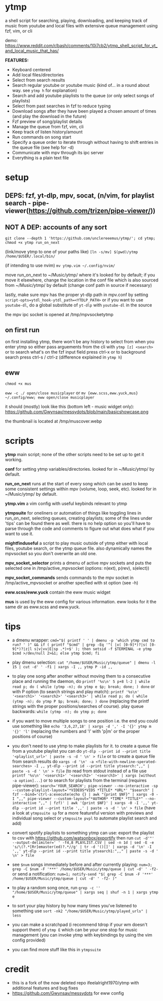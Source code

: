 # ytmp
a shell script for searching, playing, downloading, and keeping track of music from youtube and local files with extensive queue management using fzf, vim, or cli

demo: https://www.reddit.com/r/bash/comments/10i7cb2/ytmp_shell_script_for_yt_and_local_music_that_has/

**FEATURES:**
  - Keyboard centered
  - Add local files/directories
  - Select from search results
  - Search regular youtube or youtube music (kind of... in a round about way. see `ytmp h` for explanation)
  - Search and add youtube playlists to the queue (or only select songs of playlists)
  - Select from past searches in fzf to reduce typing
  - Download songs after they have been played a chosen amount of times (and play the download in the future)
  - Fzf preview of song/playlist details
  - Manage the queue from fzf, vim, cli
  - Keep track of listen history/amount
  - Run commands on song start
  - Specify a queue order to iterate through without having to shift entries in the queue file (see help for -d)
  - Communicate with mpv through its ipc server
  - Everything is a plain text file

# setup
## DEPS: fzf, yt-dlp, mpv, socat, (n/vim, for playlist search - pipe-viewer(https://github.com/trizen/pipe-viewer/))
## NOT A DEP: accounts of any sort
`git clone --depth 1 'https://github.com/unclereeemus/ytmp/'; cd ytmp; chmod +x ytmp run_on_next`

(link/move ytmp to one of your paths like) `[ln -s/mv] $(pwd)/ytmp /home/$USER/.local/bin/`

(if intending to use nvim) `mv ytmp.vim ~/.config/nvim/`

move run_on_next to ~/Music/ytmp/ where it's looked for by default; if you move it elsewhere,
change the location in the conf file which is also sourced from ~/Music/ytmp/ by default
(change conf path in source if necessary)

lastly, make sure mpv has the proper yt-dlp path in mpv.conf by setting `script-opts=ytdl_hook-ytdl_path=<YTDLP_PATH>`
or if you want to use `youtube-dl`, do a global substitute of `yt-dlp` with `youtube-dl` in the source

the mpv ipc socket is opened at /tmp/mpvsocketytmp

## on first run

on first installing ytmp, there won't be any history to select from when you enter ytmp so either pass arguements from the cli with `ytmp [z] <search>` or to search what's on the fzf input field press ctrl-x or to background search press ctrl-s / ctrl-z (difference explained in `ytmp h`)

## eww
`chmod +x mus`

`eww -c ./ open/close musicplayer` or `mv {eww.scss,eww.yuck,mus} ~/.config/eww; eww open/close musicplayer`

it should (mostly) look like this (bottom left - music widget only): https://github.com/Gwynsav/messydots/blob/main/basicshowcase.png

the thumbnail is located at /tmp/muscover.webp

# scripts

**ytmp** main script; none of the other scripts need to be set up to get it working.

**conf** for setting ytmp variables/directories. looked for in ~/Music/ytmp/ by default.

**run_on_next** runs at the start of every song which can be used to keep some consistent settings within mpv (volume, loop, seek, etc). looked for in ~/Music/ytmp/ by default.

**ytmp.vim** a vim config with useful keybinds relevant to ytmp

**ytmpsuite** for oneliners or automation of things like toggling lines in run_on_next, selecting queues, creating playlists; some of the lines under 'tips' can be found there as well. there is no help option so you'll have to parse through the code and comments to figure out what does what if you want to use it.

**mightfinduseful** a script to play music outside of ytmp either with local files, youtube search, or the ytmp queue file. also dynamically names the mpvsocket so you don't overwrite an old one.

**mpv_socket_selector** prints a dmenu of active mpv sockets and puts the selected one in /tmp/active_mpvsocket (options: n(ext), p(rev), s(elect))

**mpv_socket_commands** sends commands to the mpv socket in /tmp/active_mpvsocket or another specfied with st option (see -h)

**eww.scss/eww.yuck** contain the eww music widget

**mus** is used by the eww config for various information. eww looks for it the same dir as eww.scss and eww.yuck.

# tips
- a dmenu wrapper: `cmd="$( printf ' ' | dmenu -p 'which ytmp cmd to run? ' )" && if ( printf "$cmd" | grep -Eq '^( |x( [0-9]*)?|s( [0-9]*)?|z|l s|v|vv|E|sp .*)+$' ); then setsid -f $TERMINAL -e ytmp $cmd >/dev/null 2>&1; else ytmp $cmd; fi`

- play dmenu selection: `cat "/home/$USER/Music/ytmp/queue" | dmenu -l 15 | cut -d' ' -f1 | xargs -I ,, ytmp P -id ,,`

- to play one song after another without moving them to a consecutive place and running the daemon, do `printf '%s\n' 5 p+8 l-2 | while read p; do ( while (ytmp -n); do ytmp e $p; break; done; ) done` or with P option (to search strings and play match): `printf '%s\n' '<search1>' '<search2>' '<search3>' | while read p; do ( while (ytmp -n); do ytmp P $p; break; done; ) done` (replacing the printf strings with the proper positions/searches of course). play queue backwards: `while (ytmp -n); do ytmp p; done`

- if you want to move multiple songs to one position i.e. the end you could use something like `echo '3,6,27,18' | xargs -d ',' -I '{}' ytmp m '{}' 'l'` (replacing the numbers and 'l' with 'p|m' or the proper positions of course)

- you don't need to use ytmp to make playlists for it. to create a queue file from a youtube playlist you can do `yt-dlp --print id --print title '<playlist_url>' | paste -s -d ' \n' > file` or to create a queue file from search results do `xargs -d '\n' -a <file-with-newline-sperated-searches> -I ,, yt-dlp --print id --print title ytsearch:",," | paste -s -d ' \n' > file` (to read from stdout instead of a file use `printf '%s\n' '<search1>' '<search2>' '<search3>' | xargs [without -a option]...`) or to search for playlists from the terminal (requires pipe-viewer): `search='YOUR_SEARCH'; pipe-viewer --no-interactive -sp --custom-playlist-layout='*VIDEOS*VIDS *TITLE* *URL*' "$search" | fzf --bind='ctrl-a:execute(echo {} | awk "{print $NF}" | xargs -0 -I ",," pipe-viewer --custom-layout="*AUTHOR* *TIME* *TITLE*" --no-interactive ",," | fzf)' | awk '{print $NF}' | xargs -0 -I ',,' yt-dlp --print id --print title ',,' | paste -s -d ' \n' > file` (have a look at `ytmpsuite sp` for a more featureful version with previews and individual song select or `ytmpsuite pvpl` to automate playlist search and add)

- convert spotify playlists to something ytmp can use: export the playlist to csv with https://github.com/watsonbox/exportify then run `cut -d'"' --output-delimiter=' ' -f4,8 PLAYLIST.CSV | sed -n 1d | sed -E -e 's/\(?.*[Rr]emaster(ed)?.*//g' | tr -d '()[]' | xargs -d '\n' -I ',,' yt-dlp --print id --print title ytsearch1:",," | paste -s -d ' \n' > file`

- see `$num` songs immediately before and after currently playing: `num=3; grep -C $num -F '***' /home/$USER/Music/ytmp/queue | cut -d' ' -f2-` or send a notification: `num=1; notify-send "$( grep -C $num -F '***' /home/$USER/Music/ytmp/queue | cut -d' ' -f2- )"`

- to play a random song once, run `grep -c '' "/home/$USER/Music/ytmp/queue" | xargs seq | shuf -n 1 | xargs ytmp e`

- to sort your play history by how many times you've listened to something use `sort -nk2 "/home/$USER/Music/ytmp/played_urls" | less`

- you can make a scratchpad (i recommend tdrop if your wm doesn't support them) of `ytmp E` which can be your one stop for music management (you can invoke ytmp with keybindings by using the vim config provided)

- you can find more stuff like this in `ytmpsuite`

# credit
- this is a fork of the now deleted repo ifeelalright1970/ytmp with additional features and bug fixes
- https://github.com/Gwynsav/messydots for eww config
